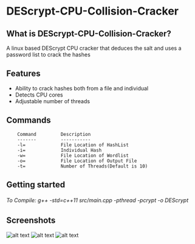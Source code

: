 # DEScrypt-CPU-Collision-Cracker
## What is DEScrypt-CPU-Collision-Cracker?
A linux based DEScrypt CPU cracker that deduces the salt and uses a password list to crack the hashes
## Features
+ Ability to crack hashes both from a file and individual 
+ Detects CPU cores
+ Adjustable number of threads

## Commands 
        Command         Description
        -------         -----------
        -l=             File Location of HashList
        -i=             Individual Hash
        -w=             File Location of Wordlist
        -o=             File Location of Output File
        -t=             Number of Threads(Default is 10)

## Getting started
###### To Compile: g++ -std=c++11 src/main.cpp -pthread -pcrypt -o DEScrypt

## Screenshots
![alt text](https://github.com/rek7/DEScrypt-CPU-Collision-Cracker/blob/master/images/Start1.png)
![alt text](https://github.com/rek7/DEScrypt-CPU-Collision-Cracker/blob/master/images/start2.png)
![alt text](https://github.com/rek7/DEScrypt-CPU-Collision-Cracker/blob/master/images/end1.png)
